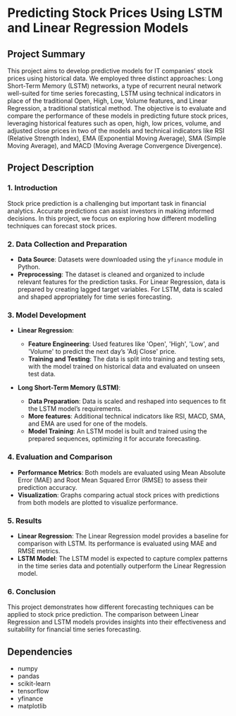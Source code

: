# Predicting Stock Prices Using LSTM and Linear Regression Models

## Project Summary

This project aims to develop predictive models for IT companies’ stock prices using historical data. We employed three distinct approaches: Long Short-Term Memory (LSTM) networks, a type of recurrent neural network well-suited for time series forecasting, LSTM using technical indicators in place of the traditional Open, High, Low, Volume features, and Linear Regression, a traditional statistical method. The objective is to evaluate and compare the performance of these models in predicting future stock prices, leveraging historical features such as open, high, low prices, volume, and adjusted close prices in two of the models and technical indicators like RSI (Relative Strength Index), EMA (Exponential Moving Average), SMA (Simple Moving Average), and MACD (Moving Average Convergence Divergence).

## Project Description

### 1. Introduction

Stock price prediction is a challenging but important task in financial analytics. Accurate predictions can assist investors in making informed decisions. In this project, we focus on exploring how different modelling techniques can forecast stock prices.

### 2. Data Collection and Preparation

- **Data Source**: Datasets were downloaded using the `yfinance` module in Python.
- **Preprocessing**: The dataset is cleaned and organized to include relevant features for the prediction tasks. For Linear Regression, data is prepared by creating lagged target variables. For LSTM, data is scaled and shaped appropriately for time series forecasting.

### 3. Model Development

- **Linear Regression**:
  - **Feature Engineering**: Used features like 'Open', 'High', 'Low', and 'Volume' to predict the next day’s 'Adj Close' price.
  - **Training and Testing**: The data is split into training and testing sets, with the model trained on historical data and evaluated on unseen test data.

- **Long Short-Term Memory (LSTM)**:
  - **Data Preparation**: Data is scaled and reshaped into sequences to fit the LSTM model’s requirements.
  - **More features**: Additional technical indicators like RSI, MACD, SMA, and EMA are used for one of the models.
  - **Model Training**: An LSTM model is built and trained using the prepared sequences, optimizing it for accurate forecasting.

### 4. Evaluation and Comparison

- **Performance Metrics**: Both models are evaluated using Mean Absolute Error (MAE) and Root Mean Squared Error (RMSE) to assess their prediction accuracy.
- **Visualization**: Graphs comparing actual stock prices with predictions from both models are plotted to visualize performance.

### 5. Results

- **Linear Regression**: The Linear Regression model provides a baseline for comparison with LSTM. Its performance is evaluated using MAE and RMSE metrics.
- **LSTM Model**: The LSTM model is expected to capture complex patterns in the time series data and potentially outperform the Linear Regression model.

### 6. Conclusion

This project demonstrates how different forecasting techniques can be applied to stock price prediction. The comparison between Linear Regression and LSTM models provides insights into their effectiveness and suitability for financial time series forecasting.


## Dependencies

- numpy
- pandas
- scikit-learn
- tensorflow
- yfinance
- matplotlib


